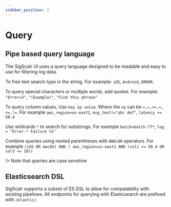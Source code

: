 ```yaml
---
sidebar_position: 3
---
```


# Query

## Pipe based query language

The SigScalr UI uses a query language designed to be readable and easy to use for filtering log data.

To free text search type in the string. For example: `iOS`, `Android`, `ERROR`. 

To query special characters or multiple words, add quotes. For example: `"Error=3"`, `"(Example)"`, `"Find this phrase"`

To query column values, Use `key op value`. Where the `op` can be `=,>,>=,<,<=,!=`. For example `aws_region=us-east1`, `msg_text!="abc def"`, `latency >= 50.4`

Use wildcards `*` to search for substrings. For example `batch=batch-77*`, `log = "Error-* Failure to"`

Combine queries using nested parentheses with `AND/OR` operators. For example `(iOS OR macOS) AND ( aws_region=us-east1 AND (col1 >= 50.4 OR col3 <= 10))`

!> Note that queries are case sensitive
## Elasticsearch DSL

SigScalr supports a subset of ES DSL to allow for compatability with existing pipelines. All endpoints for querying with Elasticsearch are prefixed with `/elastic/`.